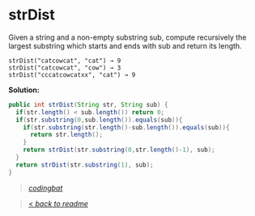 # strDist

Given a string and a non-empty substring sub, compute recursively the largest substring which starts and ends with sub and return its length.

```
strDist("catcowcat", "cat") → 9
strDist("catcowcat", "cow") → 3
strDist("cccatcowcatxx", "cat") → 9
```

**Solution:**

```java
public int strDist(String str, String sub) {
  if(str.length() < sub.length()) return 0;
  if(str.substring(0,sub.length()).equals(sub)){
    if(str.substring(str.length()-sub.length()).equals(sub)){
      return str.length();
    }
    return strDist(str.substring(0,str.length()-1), sub);
  }
  return strDist(str.substring(1), sub);
}
```

> _[codingbat](https://codingbat.com/prob/p195413)_

> [< _back to readme_](FINDREPLACEREADME)